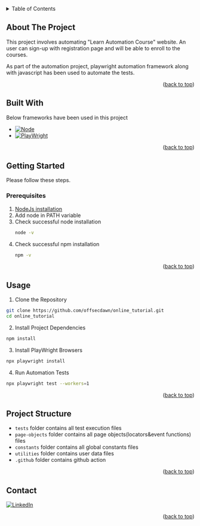 <a id="readme-top"></a>
<!-- TABLE OF CONTENTS -->
<details>
  <summary>Table of Contents</summary>
  <ol>
    <li>
      <a href="#about-the-project">About The Project</a>
      <ul>
        <li><a href="#built-with">Built With</a></li>
      </ul>
    </li>
    <li>
      <a href="#getting-started">Getting Started</a>
      <ul>
        <li><a href="#prerequisites">Prerequisites</a></li>
      </ul>
    </li>
    <li><a href="#usage">Usage</a></li>
    <li><a href="#structure">Project Structure</a></li>
    <li><a href="#contact">Contact</a></li>
  </ol>
</details>

<!-- ABOUT THE PROJECT -->
## About The Project
This project involves automating "Learn Automation Course" website. An user can sign-up with registration page and will be able to enroll to the courses. 

As part of the automation project, playwright automation framework along with javascript has been used to automate the tests.
<p align="right">(<a href="#readme-top">back to top</a>)</p>

## Built With

Below frameworks have been used in this project

* [![Node][Node.js]][Node-url]
* [![PlayWright][Playwright.js]][Playwright-url]

<p align="right">(<a href="#readme-top">back to top</a>)</p>

## Getting Started

Please follow these steps.

### Prerequisites

1. [NodeJs installation](https://nodejs.org/en/download/package-manager)
2. Add node in PATH variable
3. Check successful node installation
   ```sh
   node -v
   ```
4. Check successful npm installation
   ```sh
   npm -v
   ```

<p align="right">(<a href="#readme-top">back to top</a>)</p>

## Usage

1. Clone the Repository
```sh
git clone https://github.com/offsecdawn/online_tutorial.git
cd online_tutorial
```

2. Install Project Dependencies
```sh
npm install
```

3. Install PlayWright Browsers
```sh
npx playwright install
```

4. Run Automation Tests
```sh
npx playwright test --workers=1
```

<p align="right">(<a href="#readme-top">back to top</a>)</p>

## Project Structure

* `tests` folder contains all test execution files
* `page-objects` folder contains all page objects(locators&event functions) files
* `constants` folder contains all global constants files
* `utilities` folder contains user data files
* `.github` folder contains github action

<p align="right">(<a href="#readme-top">back to top</a>)</p>

## Contact

[![LinkedIn][linkedin-shield]][linkedin-url]

<p align="right">(<a href="#readme-top">back to top</a>)</p>


<!-- MARKDOWN LINKS & IMAGES -->
<!-- https://www.markdownguide.org/basic-syntax/#reference-style-links -->
[linkedin-shield]: https://img.shields.io/badge/-LinkedIn-black.svg?style=for-the-badge&logo=linkedin&colorB=555
[linkedin-url]: https://www.linkedin.com/in/arthiyadevi-thiruvenkadam/
[forks-shield]: https://img.shields.io/github/forks/offsecdawn/online_tutorial.svg?style=for-the-badge
[forks-url]: https://github.com/offsecdawn/online_tutorial/network/members
[stars-shield]: https://img.shields.io/github/stars/offsecdawn/online_tutorial.svg?style=for-the-badge
[stars-url]: https://github.com/offsecdawn/online_tutorial/stargazers
[issues-shield]: https://img.shields.io/github/issues/offsecdawn/online_tutorial.svg?style=for-the-badge
[issues-url]: https://github.com/offsecdawn/online_tutorial/issues
[Playwright.js]: https://img.shields.io/badge/Playwright-end_to_end_tests-blue
[Playwright-url]: https://playwright.dev/
[Node.js]: https://img.shields.io/badge/Node.js-339933?logo=Node.js&logoColor=white
[Node-url]: https://nodejs.org/en% 